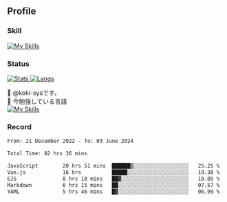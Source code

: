 ## Profile
### Skill
[![My Skills](https://skillicons.dev/icons?i=html,css,javascript,php,java,nodejs,react,bootstrap,docker,laravel,git,github,githubactions,materialui&theme=dark)](https://skillicons.dev)<br>
### Status
[![Stats](https://github-readme-stats.vercel.app/api?username=koki-sys&count_private=true&show_icons=true)
![Langs](https://github-readme-stats.vercel.app/api/top-langs/?username=koki-sys&layout=compact)](https://github.com/koki-sys)

👋 @koki-sysです。<br/>
🌱 今勉強している言語<br/>
[![My Skills](https://skillicons.dev/icons?i=typescript,react,golang&theme=dark)](https://skillicons.dev)


<!---
koki-sys/koki-sys is a ✨ special ✨ repository because its `README.md` (this file) appears on your GitHub profile.
You can click the Preview link to take a look at your changes.
--->

### Record
<!--START_SECTION:waka-->

```txt
From: 21 December 2022 - To: 03 June 2024

Total Time: 82 hrs 36 mins

JavaScript        20 hrs 51 mins  ██████▒░░░░░░░░░░░░░░░░░░   25.25 %
Vue.js            16 hrs          █████░░░░░░░░░░░░░░░░░░░░   19.38 %
EJS               8 hrs 18 mins   ██▓░░░░░░░░░░░░░░░░░░░░░░   10.05 %
Markdown          6 hrs 15 mins   ██░░░░░░░░░░░░░░░░░░░░░░░   07.57 %
YAML              5 hrs 46 mins   █▓░░░░░░░░░░░░░░░░░░░░░░░   06.99 %
```

<!--END_SECTION:waka-->
